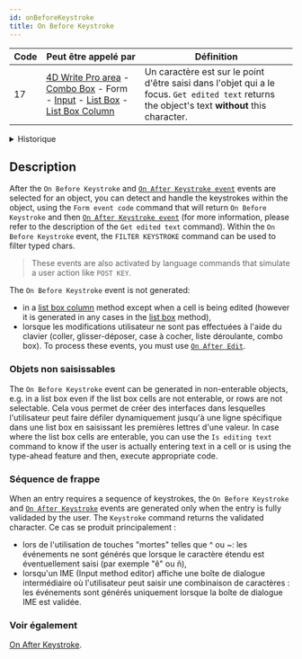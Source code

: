 ```yaml
---
id: onBeforeKeystroke
title: On Before Keystroke
---
```


| Code | Peut être appelé par                                                                                                                                                                                                                                                       | Définition                                                                                                                                      |
| ---- | -------------------------------------------------------------------------------------------------------------------------------------------------------------------------------------------------------------------------------------------------------------------------- | ----------------------------------------------------------------------------------------------------------------------------------------------- |
| 17   | [4D Write Pro area](FormObjects/writeProArea_overview) - [Combo Box](FormObjects/comboBox_overview.md) - Form - [Input](FormObjects/input_overview.md) - [List Box](FormObjects/listbox_overview.md) - [List Box Column](FormObjects/listbox_overview.md#list-box-columns) | Un caractère est sur le point d'être saisi dans l'objet qui a le focus. `Get edited text` returns the object's text **without** this character. |

<details><summary>Historique</summary>

| Version | Modifications                                                                           |
| ------- | --------------------------------------------------------------------------------------- |
| v18 R5  | - Support in non-enterable list boxes - The event is now triggered after IME validation |

</details>

## Description

After the `On Before Keystroke` and [`On After Keystroke event`](onAfterKeystroke.md) events are selected for an object, you can detect and handle the keystrokes within the object, using the `Form event code` command that will return `On Before Keystroke` and then [`On After Keystroke event`](onAfterKeystroke.md) (for more information, please refer to the description of the `Get edited text` command). Within the `On Before Keystroke` event, the `FILTER KEYSTROKE` command can be used to filter typed chars.

> These events are also activated by language commands that simulate a user action like `POST KEY`.

The `On Before Keystroke` event is not generated:

- in a [list box column](FormObjects/listbox_overview.md#list-box-columns) method except when a cell is being edited (however it is generated in any cases in the [list box](FormObjects/listbox_overview.md) method),
- lorsque les modifications utilisateur ne sont pas effectuées à l'aide du clavier (coller, glisser-déposer, case à cocher, liste déroulante, combo box). To process these events, you must use [`On After Edit`](onAfterEdit.md).

### Objets non saisissables

The `On Before Keystroke` event can be generated in non-enterable objects, e.g. in a list box even if the list box cells are not enterable, or rows are not selectable. Cela vous permet de créer des interfaces dans lesquelles l'utilisateur peut faire défiler dynamiquement jusqu'à une ligne spécifique dans une list box en saisissant les premières lettres d'une valeur. In case where the list box cells are enterable, you can use the `Is editing text` command to know if the user is actually entering text in a cell or is using the type-ahead feature and then, execute appropriate code.

### Séquence de frappe

When an entry requires a sequence of keystrokes, the `On Before Keystroke` and [`On After Keystroke`](onAfterKeystroke.md) events are generated only when the entry is fully validaded by the user. The `Keystroke` command returns the validated character. Ce cas se produit principalement :

- lors de l'utilisation de touches "mortes" telles que ^ ou \~: les événements ne sont générés que lorsque le caractère étendu est éventuellement saisi (par exemple "ê" ou ñ),
- lorsqu'un IME (Input method editor) affiche une boîte de dialogue intermédiaire où l'utilisateur peut saisir une combinaison de caractères : les événements sont générés uniquement lorsque la boîte de dialogue IME est validée.

### Voir également

[On After Keystroke](onAfterKeystroke.md).
